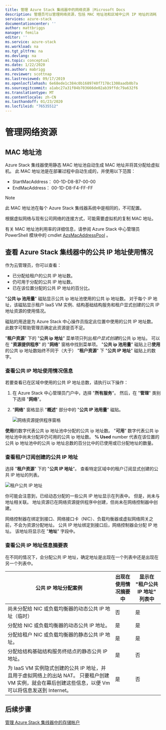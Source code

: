 ```yaml
---
title: 管理 Azure Stack 集线器中的网络资源 |Microsoft Docs
description: 管理员可以管理网络资源，包括 MAC 地址池和区域中公共 IP 地址的消耗
services: azure-stack
documentationcenter: ''
author: mattbriggs
manager: femila
editor: ''
ms.service: azure-stack
ms.workload: na
ms.tgt_pltfrm: na
ms.devlang: na
ms.topic: conceptual
ms.date: 1/22/2020
ms.author: mabrigg
ms.reviewer: scottnap
ms.lastreviewed: 09/17/2019
ms.openlocfilehash: 6e68ede1c384c0b1689740f7178c1308aadb0b7a
ms.sourcegitcommit: a1abc27a31f04b703666de02ab39ffdc79a632f6
ms.translationtype: MT
ms.contentlocale: zh-CN
ms.lasthandoff: 01/23/2020
ms.locfileid: "76535512"
---
```

# <a name="manage-network-resources"></a>管理网络资源

## <a name="mac-address-pool"></a>MAC 地址池

Azure Stack 集线器使用静态 MAC 地址池自动生成 MAC 地址并将其分配给虚拟机。
此 MAC 地址池是在部署过程中自动生成的，并使用以下范围：

- StartMacAddress： 00-1D-D8-B7-00-00
- EndMacAddress： 00-1D-D8-F4-FF-FF

> [!Note]  
> 此 MAC 地址池在每个 Azure Stack 集线器系统中是相同的，不可配置。

根据虚拟网络与现有公司网络的连接方式，可能需要虚拟机的复制 MAC 地址。

有关 MAC 地址池利用率的详细信息，请参阅 Azure Stack 中心管理员 PowerShell 模块中的 cmdlet [AzsMacAddressPool](https://docs.microsoft.com/powershell/module/azs.fabric.admin/get-azsmacaddresspool) 。

## <a name="view-public-ip-address-consumption-in-azure-stack-hub"></a>查看 Azure Stack 集线器中的公共 IP 地址使用情况

作为云管理员，你可以查看：
 - 已分配给租户的公共 IP 地址数。
 - 仍可用于分配的公共 IP 地址数。
 - 已在该位置分配的公共 IP 地址的百分比。

"**公共 ip 池用量**" 磁贴显示公共 ip 地址池使用的公共 ip 地址数。 对于每个 IP 地址，该磁贴显示租户 IaaS VM 实例、结构基础结构服务和租户显式创建的公共 IP 地址资源的使用情况。

磁贴的用途是为 Azure Stack 中心操作员指定此位置中使用的公共 IP 地址数。 此数字可帮助管理员确定此资源是否不足。

"**租户资源**" 下的 "**公共 ip 地址**" 菜单项只列出*租户显式创建*的公共 ip 地址。 可以在 "**资源提供程序**" 的 "**网络**" 窗格中找到菜单项。 "**公共 ip 池用量**" 磁贴上已**使用**的公共 ip 地址数始终不同于（大于） "**租户资源**" 下 "**公共 IP 地址**" 磁贴上的数字。

### <a name="view-the-public-ip-address-usage-information"></a>查看公共 IP 地址使用情况信息

若要查看已在区域中使用的公共 IP 地址总数，请执行以下操作：

1. 在 Azure Stack 中心管理员门户中，选择 "**所有服务**"。 然后，在 "**管理**" 类别下选择 "**网络**"。
1. "**网络**" 窗格显示 "**概述**" 部分中的 "**公共 IP 池用量**" 磁贴。

    ![网络资源提供程序窗格](media/azure-stack-viewing-public-ip-address-consumption/ip-address-consumption-01.png)

**使用**的数字代表公共 ip 地址池中分配的公共 ip 地址数。 "**可用**" 数字代表公共 ip 地址池中尚未分配并仍可用的公共 ip 地址数。 **% Used** number 代表在该位置的公共 ip 地址池中的公共 ip 地址总数的百分比中的已使用或已分配地址的数量。

### <a name="view-the-public-ip-addresses-that-were-created-by-tenant-subscriptions"></a>查看租户订阅创建的公共 IP 地址

选择 "**租户资源**" 下的 "**公共 IP 地址**"。 查看特定区域中的租户订阅显式创建的公共 IP 地址的列表。

![租户公共 IP 地址](media/azure-stack-viewing-public-ip-address-consumption/ip-address-consumption-02.png)

你可能会注意到，已经动态分配的一些公共 IP 地址显示在列表中。 但是，尚未与地址相关联。 地址资源已在网络资源提供程序中创建，但尚未在网络控制器中创建。

网络控制器在绑定到接口、网络接口卡（NIC）、负载均衡器或虚拟网络网关之前，不会为资源分配地址。 公共 IP 地址绑定到接口后，网络控制器会分配 IP 地址。 该地址将显示在 "**地址**" 字段中。

### <a name="view-the-public-ip-address-information-summary-table"></a>查看公共 IP 地址信息摘要表

在不同的情况下，会分配公共 IP 地址，确定地址是出现在一个列表中还是出现在另一个列表中。

| **公共 IP 地址分配案例** | **出现在使用情况摘要中** | **显示在 "租户公共 IP 地址" 列表中** |
| --- | --- | --- |
| 尚未分配给 NIC 或负载均衡器的动态公共 IP 地址（临时） |否 |是 |
| 分配给 NIC 或负载均衡器的动态公共 IP 地址。 |是 |是 |
| 分配给租户 NIC 或负载均衡器的静态公共 IP 地址。 |是 |是 |
| 分配给结构基础结构服务终结点的静态公共 IP 地址。 |是 |否 |
| 为 IaaS VM 实例隐式创建的公共 IP 地址，并且用于虚拟网络上的出站 NAT。 只要租户创建 VM 实例，就会在幕后创建这些信息，以便 Vm 可以将信息发送到 Internet。 |是 |否 |

## <a name="next-steps"></a>后续步骤

[管理 Azure Stack 集线器中的存储帐户](azure-stack-manage-storage-accounts.md)

